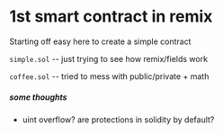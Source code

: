 # 1st smart contract in remix

Starting off easy here to create a simple contract

`simple.sol` -- just trying to see how remix/fields work

`coffee.sol` -- tried to mess with public/private + math

##### some thoughts
 - uint overflow? are protections in solidity by default?
 